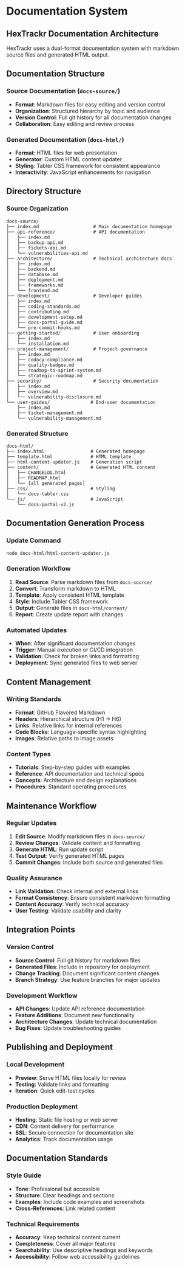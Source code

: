 # Documentation System

## HexTrackr Documentation Architecture

HexTrackr uses a dual-format documentation system with markdown source files and generated HTML output.

## Documentation Structure

### Source Documentation (`docs-source/`)

- **Format**: Markdown files for easy editing and version control
- **Organization**: Structured hierarchy by topic and audience
- **Version Control**: Full git history for all documentation changes
- **Collaboration**: Easy editing and review process

### Generated Documentation (`docs-html/`)

- **Format**: HTML files for web presentation
- **Generator**: Custom HTML content updater
- **Styling**: Tabler CSS framework for consistent appearance
- **Interactivity**: JavaScript enhancements for navigation

## Directory Structure

### Source Organization

```text
docs-source/
├── index.md                    # Main documentation homepage
├── api-reference/              # API documentation
│   ├── index.md
│   ├── backup-api.md
│   ├── tickets-api.md
│   └── vulnerabilities-api.md
├── architecture/               # Technical architecture docs
│   ├── index.md
│   ├── backend.md
│   ├── database.md
│   ├── deployment.md
│   ├── frameworks.md
│   └── frontend.md
├── development/                # Developer guides
│   ├── index.md
│   ├── coding-standards.md
│   ├── contributing.md
│   ├── development-setup.md
│   ├── docs-portal-guide.md
│   └── pre-commit-hooks.md
├── getting-started/            # User onboarding
│   ├── index.md
│   └── installation.md
├── project-management/         # Project governance
│   ├── index.md
│   ├── codacy-compliance.md
│   ├── quality-badges.md
│   ├── roadmap-to-sprint-system.md
│   └── strategic-roadmap.md
├── security/                   # Security documentation
│   ├── index.md
│   ├── overview.md
│   └── vulnerability-disclosure.md
└── user-guides/               # End-user documentation
    ├── index.md
    ├── ticket-management.md
    └── vulnerability-management.md
```

### Generated Structure

```text
docs-html/
├── index.html                 # Generated homepage
├── template.html              # HTML template
├── html-content-updater.js    # Generation script
├── content/                   # Generated HTML content
│   ├── CHANGELOG.html
│   ├── ROADMAP.html
│   └── [all generated pages]
├── css/                       # Styling
│   └── docs-tabler.css
└── js/                        # JavaScript
    └── docs-portal-v2.js
```

## Documentation Generation Process

### Update Command

```bash
node docs-html/html-content-updater.js
```

### Generation Workflow

1. **Read Source**: Parse markdown files from `docs-source/`
2. **Convert**: Transform markdown to HTML
3. **Template**: Apply consistent HTML template
4. **Style**: Include Tabler CSS framework
5. **Output**: Generate files in `docs-html/content/`
6. **Report**: Create update report with changes

### Automated Updates

- **When**: After significant documentation changes
- **Trigger**: Manual execution or CI/CD integration
- **Validation**: Check for broken links and formatting
- **Deployment**: Sync generated files to web server

## Content Management

### Writing Standards

- **Format**: GitHub Flavored Markdown
- **Headers**: Hierarchical structure (H1 → H6)
- **Links**: Relative links for internal references
- **Code Blocks**: Language-specific syntax highlighting
- **Images**: Relative paths to image assets

### Content Types

- **Tutorials**: Step-by-step guides with examples
- **Reference**: API documentation and technical specs
- **Concepts**: Architecture and design explanations
- **Procedures**: Standard operating procedures

## Maintenance Workflow

### Regular Updates

1. **Edit Source**: Modify markdown files in `docs-source/`
2. **Review Changes**: Validate content and formatting
3. **Generate HTML**: Run update script
4. **Test Output**: Verify generated HTML pages
5. **Commit Changes**: Include both source and generated files

### Quality Assurance

- **Link Validation**: Check internal and external links
- **Format Consistency**: Ensure consistent markdown formatting
- **Content Accuracy**: Verify technical accuracy
- **User Testing**: Validate usability and clarity

## Integration Points

### Version Control

- **Source Control**: Full git history for markdown files
- **Generated Files**: Include in repository for deployment
- **Change Tracking**: Document significant content changes
- **Branch Strategy**: Use feature branches for major updates

### Development Workflow

- **API Changes**: Update API reference documentation
- **Feature Additions**: Document new functionality
- **Architecture Changes**: Update technical documentation
- **Bug Fixes**: Update troubleshooting guides

## Publishing and Deployment

### Local Development

- **Preview**: Serve HTML files locally for review
- **Testing**: Validate links and formatting
- **Iteration**: Quick edit-test cycles

### Production Deployment

- **Hosting**: Static file hosting or web server
- **CDN**: Content delivery for performance
- **SSL**: Secure connection for documentation site
- **Analytics**: Track documentation usage

## Documentation Standards

### Style Guide

- **Tone**: Professional but accessible
- **Structure**: Clear headings and sections
- **Examples**: Include code examples and screenshots
- **Cross-References**: Link related content

### Technical Requirements

- **Accuracy**: Keep technical content current
- **Completeness**: Cover all major features
- **Searchability**: Use descriptive headings and keywords
- **Accessibility**: Follow web accessibility guidelines
